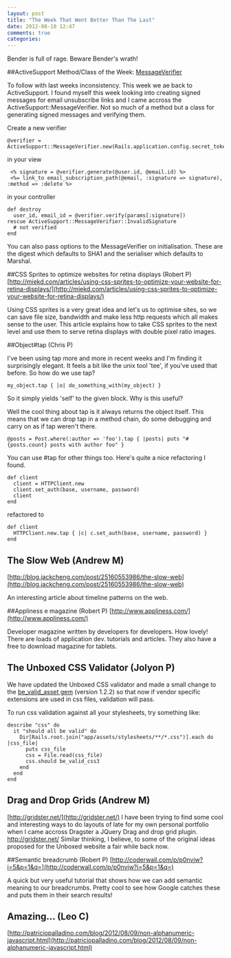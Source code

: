 ```yaml
---
layout: post
title: "The Week That Went Better Than The Last"
date: 2012-08-10 12:47
comments: true
categories: 
---
```


Bender is full of rage. Beware Bender's wrath!

##ActiveSupport Method/Class of the Week: [MessageVerifier](http://api.rubyonrails.org/classes/ActiveSupport/MessageVerifier.html)

To follow with last weeks inconsistency. This week we ae back to ActiveSupport. I found myself this week looking into creating signed messages for email unsubscribe links and I came accross the ActiveSupport::MessageVerifier. Not so much of a method but a class for generating signed messages and verifying them.

Create a new verifier
	
	@verifier = ActiveSupport::MessageVerifier.new(Rails.application.config.secret_token)

in your view

	 <% signature = @verifier.generate(@user.id, @email.id) %>
	 <%= link_to email_subscription_path(@email, :signature => signature), :method => :delete %>

in your controller

	def destroy
	  user_id, email_id = @verifier.verify(params[:signature])
	rescue ActiveSupport::MessageVerifier::InvalidSignature
	  # not verified
	end
	
You can also pass options to the MessageVerifier on initialisation. These are the digest which defaults to SHA1 and the serialiser which defaults to Marshal.


##CSS Sprites to optimize websites for retina displays (Robert P)
[http://miekd.com/articles/using-css-sprites-to-optimize-your-website-for-retina-displays/](http://miekd.com/articles/using-css-sprites-to-optimize-your-website-for-retina-displays/)

Using CSS sprites is a very great idea and let's us to optimise sites, so we can save file size, bandwidth and make less http requests which all makes sense to the user.
This article explains how to take CSS sprites to the next level and use them to serve retina displays with double pixel ratio images.

##Object#tap (Chris P)

I've been using tap more and more in recent weeks and I'm finding it surprisingly elegant. It feels a bit like the unix tool 'tee', if you've used that before. So how do we use tap?

	my_object.tap { |o| do_something_with(my_object) }

So it simply yields 'self' to the given block. Why is this useful?

Well the cool thing about tap is it always returns the object itself. This means that we can drop tap in a method chain, do some debugging and carry on as if tap weren't there.


	@posts = Post.where(:author => 'foo').tap { |posts| puts "#{posts.count} posts with author foo" }

You can use #tap for other things too. Here's quite a nice refactoring I found.

    def client
      client = HTTPClient.new
      client.set_auth(base, username, password)
      client
    end

refactored to

	def client
	  HTTPClient.new.tap { |c| c.set_auth(base, username, password) }
	end
	
	
## The Slow Web (Andrew M)
[http://blog.jackcheng.com/post/25160553986/the-slow-web](http://blog.jackcheng.com/post/25160553986/the-slow-web)

An interesting article about timeline patterns on the web.

##Appliness e magazine (Robert P)
[http://www.appliness.com/](http://www.appliness.com/)

Developer magazine written by developers for developers. How lovely!
There are loads of application dev. tutorials and articles. They also have a free to download magazine for tablets.

## The Unboxed CSS Validator (Jolyon P)
We have updated the Unboxed CSS validator and made a small change to the [be_valid_asset gem](https://github.com/unboxed/be_valid_asset) (version 1.2.2) so that now if vendor specific extensions are used in css files,  validation will pass. 

To run css validation against all your stylesheets, try something like:
  
	describe "css" do
      it "should all be valid" do
        Dir[Rails.root.join("app/assets/stylesheets/**/*.css")].each do |css_file|
          puts css_file
          css = File.read(css_file)
          css.should be_valid_css3
        end
      end
    end
 
 
## Drag and Drop Grids (Andrew M)
[http://gridster.net/](http://gridster.net/)
I have been trying to find some cool and interesting ways to do layouts of late for my own personal portfolio when I came accross Dragster a JQuery Drag and drop grid plugin. http://gridster.net/ Similar thinking, I believe, to some of the original ideas proposed for the Unboxed website a fair while back now.


##Semantic breadcrumb (Robert P)
[http://coderwall.com/p/p0nvjw?i=5&p=1&q=](http://coderwall.com/p/p0nvjw?i=5&p=1&q=)

A quick but very useful tutorial that shows how we can add semantic meaning to our breadcrumbs. Pretty cool to see how Google catches these and puts them in their search results!

## Amazing… (Leo C)
[http://patriciopalladino.com/blog/2012/08/09/non-alphanumeric-javascript.html](http://patriciopalladino.com/blog/2012/08/09/non-alphanumeric-javascript.html)